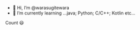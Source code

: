 - 👋 Hi, I’m @warasugitewara
- 🌱 I’m currently learning ...java; Python; C/C++; Kotlin etc...

<span> Count </span>😃
<p align="center">
 <img src="https://count.getloli.com/get/@:Warasugi-777?theme=rule34" alt="" /
</p>
